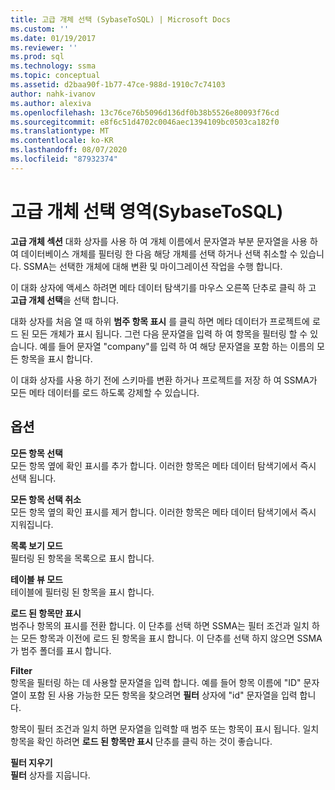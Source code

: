 ```yaml
---
title: 고급 개체 선택 (SybaseToSQL) | Microsoft Docs
ms.custom: ''
ms.date: 01/19/2017
ms.reviewer: ''
ms.prod: sql
ms.technology: ssma
ms.topic: conceptual
ms.assetid: d2baa90f-1b77-47ce-988d-1910c7c74103
author: nahk-ivanov
ms.author: alexiva
ms.openlocfilehash: 13c76ce76b5096d136df0b38b5526e80093f76cd
ms.sourcegitcommit: e8f6c51d4702c0046aec1394109bc0503ca182f0
ms.translationtype: MT
ms.contentlocale: ko-KR
ms.lasthandoff: 08/07/2020
ms.locfileid: "87932374"
---
```

# <a name="advanced-object-selection-sybasetosql"></a>고급 개체 선택 영역(SybaseToSQL)
**고급 개체 섹션** 대화 상자를 사용 하 여 개체 이름에서 문자열과 부분 문자열을 사용 하 여 데이터베이스 개체를 필터링 한 다음 해당 개체를 선택 하거나 선택 취소할 수 있습니다. SSMA는 선택한 개체에 대해 변환 및 마이그레이션 작업을 수행 합니다.  
  
이 대화 상자에 액세스 하려면 메타 데이터 탐색기를 마우스 오른쪽 단추로 클릭 하 고 **고급 개체 선택**을 선택 합니다.  
  
대화 상자를 처음 열 때 하위 **범주 항목 표시** 를 클릭 하면 메타 데이터가 프로젝트에 로드 된 모든 개체가 표시 됩니다. 그런 다음 문자열을 입력 하 여 항목을 필터링 할 수 있습니다. 예를 들어 문자열 "company"를 입력 하 여 해당 문자열을 포함 하는 이름의 모든 항목을 표시 합니다.  
  
이 대화 상자를 사용 하기 전에 스키마를 변환 하거나 프로젝트를 저장 하 여 SSMA가 모든 메타 데이터를 로드 하도록 강제할 수 있습니다.  
  
## <a name="options"></a>옵션  
**모든 항목 선택**  
모든 항목 옆에 확인 표시를 추가 합니다. 이러한 항목은 메타 데이터 탐색기에서 즉시 선택 됩니다.  
  
**모든 항목 선택 취소**  
모든 항목 옆의 확인 표시를 제거 합니다. 이러한 항목은 메타 데이터 탐색기에서 즉시 지워집니다.  
  
**목록 보기 모드**  
필터링 된 항목을 목록으로 표시 합니다.  
  
**테이블 뷰 모드**  
테이블에 필터링 된 항목을 표시 합니다.  
  
**로드 된 항목만 표시**  
범주나 항목의 표시를 전환 합니다. 이 단추를 선택 하면 SSMA는 필터 조건과 일치 하는 모든 항목과 이전에 로드 된 항목을 표시 합니다. 이 단추를 선택 하지 않으면 SSMA가 범주 폴더를 표시 합니다.  
  
**Filter**  
항목을 필터링 하는 데 사용할 문자열을 입력 합니다. 예를 들어 항목 이름에 "ID" 문자열이 포함 된 사용 가능한 모든 항목을 찾으려면 **필터** 상자에 "id" 문자열을 입력 합니다.  
  
항목이 필터 조건과 일치 하면 문자열을 입력할 때 범주 또는 항목이 표시 됩니다. 일치 항목을 확인 하려면 **로드 된 항목만 표시** 단추를 클릭 하는 것이 좋습니다.  
  
**필터 지우기**  
**필터** 상자를 지웁니다.  
  
